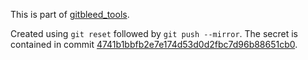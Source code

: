 This is part of [gitbleed_tools](https://github.com/nightwatchcybersecurity/gitbleed_tools).

Created using `git reset` followed by `git push --mirror`. The secret is contained in commit [4741b1bbfb2e7e174d53d0d2fbc7d96b88651cb0](https://github.com/nightwatchcybersecurity/gb_testrepo_reset/commit/4741b1bbfb2e7e174d53d0d2fbc7d96b88651cb0).
